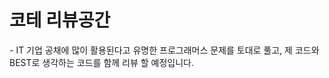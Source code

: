 <h1>코테 리뷰공간</h1>
<p>- IT 기업 공채에 많이 활용된다고 유명한 프로그래머스 문제를 토대로 풀고, 제 코드와 BEST로 생각하는 코드를 함께 리뷰 할 예정입니다.</p>
